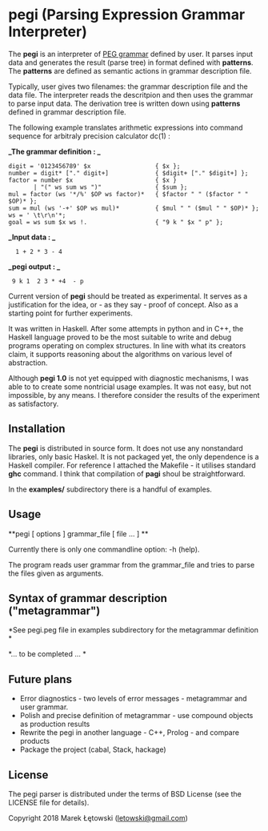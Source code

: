 # pegi (Parsing Expression Grammar Interpreter)

The **pegi** is an interpreter of [PEG grammar](https://en.wikipedia.org/wiki/Parsing_expression_grammar) defined by user.  It parses 
input data and generates the result (parse tree) in format defined 
with **patterns**.  The **patterns** are defined as semantic actions in
grammar description file.

Typically, user gives two filenames: the grammar description file and the data file.
The interpreter reads the descritpion and then uses the grammar to parse input data.
The derivation tree is written down using **patterns** defined in grammar description file.

The following example translates arithmetic expressions into command sequence for arbitraly precision
calculator dc(1) :

**_The grammar definition : _**

```
digit = '0123456789' $x                  { $x };
number = digit* ["." digit+]             { $digit+ ["." $digit+] };
factor = number $x                       { $x }
       | "(" ws sum ws ")"               { $sum }; 
mul = factor (ws '*/%' $OP ws factor)*   { $factor " " ($factor " " $OP)* };
sum = mul (ws '-+' $OP ws mul)*          { $mul " " ($mul " " $OP)* };
ws = ' \t\r\n'*;
goal = ws sum $x ws !.                   { "9 k " $x " p" };
   ```    

**_Input data : _**
``` 
  1 + 2 * 3 - 4 
```

**_pegi output : _**
``` 
 9 k 1  2 3 * +4  - p
```

Current version of **pegi** should be treated as experimental.  It serves as a justification for the idea, 
or - as they say - proof of concept.  Also as a starting point for further experiments.

It was written in Haskell. After some attempts in python and in C++, the Haskell language proved to be the 
most suitable to write and debug programs operating on complex structures.  In line with what its creators claim, 
it supports reasoning about the algorithms on various level of abstraction.

Although **pegi 1.0** is not yet equipped with diagnostic mechanisms, I was able to 
to create some nontricial usage examples.  It was not easy, but not impossible, by any means.
I therefore consider the results of the experiment as satisfactory.

## Installation

The **pegi** is distributed in source form.  It does not use any nonstandard libraries, 
only basic Haskel.  It is not packaged yet, the only dependence is a Haskell compiler.
For reference I attached the Makefile - it utilises standard **ghc** command. 
I think that compilation of **pagi** shoul be straightforward.  

In the **examples/** subdirectory there is a handful of examples.

## Usage

**pegi [ options ] grammar_file [ file ... ] **

Currently there is only one commandline option: -h (help).

The program reads user grammar from the grammar_file and tries to parse the files given as arguments.

## Syntax of grammar description ("metagrammar") 
*See pegi.peg file in examples subdirectory for the metagrammar definition *

 *... to be completed ... *

## Future plans

- Error diagnostics - two levels of error messages - metagrammar and user grammar.
- Polish and precise definition of metagrammar - use compound objects as production results
- Rewrite the pegi in another language - C++, Prolog - and compare products
- Package the project (cabal, Stack, hackage)

## License

The pegi parser is distributed under the terms of BSD License (see the LICENSE file for details).

Copyright 2018 Marek Łętowski (letowski@gmail.com)
